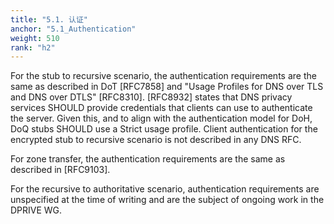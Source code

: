 ```yaml
---
title: "5.1. 认证"
anchor: "5.1_Authentication"
weight: 510
rank: "h2"
---
```


For the stub to recursive scenario, the authentication requirements are the same as described in DoT [RFC7858] and "Usage Profiles for DNS over TLS and DNS over DTLS" [RFC8310]. [RFC8932] states that DNS privacy services SHOULD provide credentials that clients can use to authenticate the server. Given this, and to align with the authentication model for DoH, DoQ stubs SHOULD use a Strict usage profile. Client authentication for the encrypted stub to recursive scenario is not described in any DNS RFC.

For zone transfer, the authentication requirements are the same as described in [RFC9103].

For the recursive to authoritative scenario, authentication requirements are unspecified at the time of writing and are the subject of ongoing work in the DPRIVE WG.
